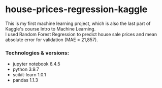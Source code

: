 # house-prices-regression-kaggle

This is my first machine learning project, which is also the last part of Kaggle's course Intro to Machine Learning.<br>
I used Random Forest Regression to predict house sale prices and mean absolute error for validation (MAE = 21,857).

### Technologies & versions:
- jupyter notebook 6.4.5
- python 3.9.7
- scikit-learn 1.0.1
- pandas 1.1.3
